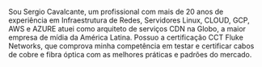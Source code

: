 Sou Sergio Cavalcante, um profissional com mais de 20 anos de experiência em Infraestrutura de Redes, Servidores Linux, CLOUD, GCP, AWS e AZURE atuei como arquiteto de serviços CDN na Globo, a maior empresa de mídia da América Latina. 
Possuo a certificação CCT Fluke Networks, que comprova minha competência em testar e certificar cabos de cobre e fibra óptica com as melhores práticas e padrões do mercado.

<!--
**sercavalcante/sercavalcante** is a ✨ _special_ ✨ repository because its `README.md` (this file) appears on your GitHub profile.

Here are some ideas to get you started:

- 🔭 I’m currently working on ...
- 🌱 I’m currently learning ...
- 👯 I’m looking to collaborate on ...
- 🤔 I’m looking for help with ...
- 💬 Ask me about ...
- 📫 How to reach me: ...
- 😄 Pronouns: ...
- ⚡ Fun fact: ...
-->
